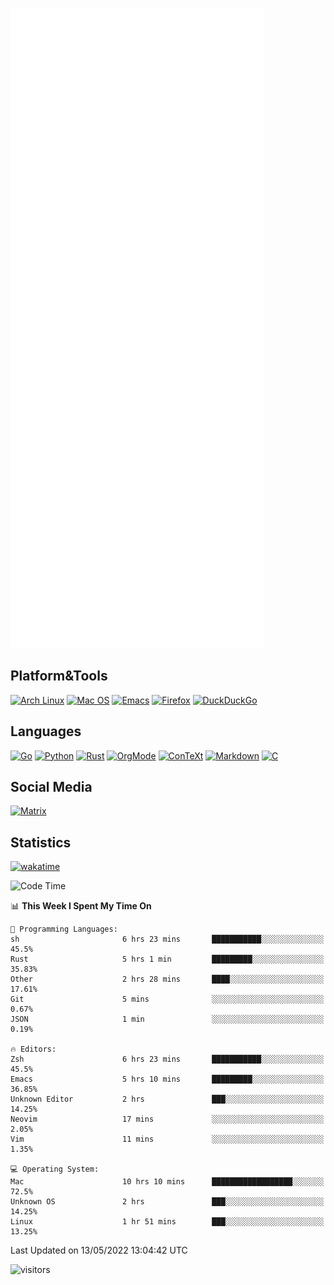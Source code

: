 ![Metrics](https://github.com/SteamedFish/SteamedFish/blob/master/github-metrics.svg)

## Platform&Tools

[![Arch Linux](https://img.shields.io/badge/ArchLinux-1793D1?logo=arch-linux&logoColor=fff&style=flat-square)](https://archlinux.org/)
[![Mac OS](https://img.shields.io/badge/MacOS-000000?style=flat-square&logo=macos&logoColor=F0F0F0)](https://www.apple.com/macos/)
[![Emacs](https://img.shields.io/badge/Emacs-%237F5AB6.svg?&style=flat-square&logo=gnu-emacs&logoColor=white)](https://www.gnu.org/software/emacs/)
[![Firefox](https://img.shields.io/badge/Firefox-FF7139?style=flat-square&logo=Firefox-Browser&logoColor=white)](https://firefox.com/)
[![DuckDuckGo](https://img.shields.io/badge/DuckDuckGo-DE5833?style=flat-square&logo=DuckDuckGo&logoColor=white)](https://duckduckgo.com/)

## Languages

[![Go](https://img.shields.io/badge/Golang-%2300ADD8.svg?style=flat-square&logo=go&logoColor=white)](https://golang.org/)
[![Python](https://img.shields.io/badge/Python-3670A0?style=flat-square&logo=python&logoColor=ffdd54)](https://www.python.org/)
[![Rust](https://img.shields.io/badge/Rust-%23000000.svg?style=flat-square&logo=rust&logoColor=white)](https://www.rust-lang.org/)
[![OrgMode](https://img.shields.io/badge/OrgMode-%23000000.svg?style=flat-square&logo=org&logoColor=white)](https://orgmode.org/)
[![ConTeXt](https://img.shields.io/badge/ConTeXt-%23008080.svg?style=flat-square&logo=latex&logoColor=white)](https://contextgarden.net/)
[![Markdown](https://img.shields.io/badge/MarkDown-%23000000.svg?style=flat-square&logo=markdown&logoColor=white)](https://daringfireball.net/projects/markdown/)
[![C](https://img.shields.io/badge/C-%2300599C.svg?style=flat-square&logo=c&logoColor=white)](https://www.iso.org/standard/74528.html)

## Social Media

[![Matrix](https://img.shields.io/badge/SteamedFish-2CA5E0?style=social&logo=matrix&logoColor=black)](https://matrix.to/#/@i:steamedfish.org)

## Statistics
[![wakatime](https://wakatime.com/badge/user/168280d6-fcf2-4b4f-ad3a-dc4612f35b38.svg)](https://wakatime.com/@168280d6-fcf2-4b4f-ad3a-dc4612f35b38)

<!--START_SECTION:waka-->
![Code Time](http://img.shields.io/badge/Code%20Time-1%2C809%20hrs%2044%20mins-blue)

📊 **This Week I Spent My Time On** 

```text
💬 Programming Languages: 
sh                       6 hrs 23 mins       ███████████░░░░░░░░░░░░░░   45.5% 
Rust                     5 hrs 1 min         █████████░░░░░░░░░░░░░░░░   35.83% 
Other                    2 hrs 28 mins       ████░░░░░░░░░░░░░░░░░░░░░   17.61% 
Git                      5 mins              ░░░░░░░░░░░░░░░░░░░░░░░░░   0.67% 
JSON                     1 min               ░░░░░░░░░░░░░░░░░░░░░░░░░   0.19%

🔥 Editors: 
Zsh                      6 hrs 23 mins       ███████████░░░░░░░░░░░░░░   45.5% 
Emacs                    5 hrs 10 mins       █████████░░░░░░░░░░░░░░░░   36.85% 
Unknown Editor           2 hrs               ███░░░░░░░░░░░░░░░░░░░░░░   14.25% 
Neovim                   17 mins             ░░░░░░░░░░░░░░░░░░░░░░░░░   2.05% 
Vim                      11 mins             ░░░░░░░░░░░░░░░░░░░░░░░░░   1.35%

💻 Operating System: 
Mac                      10 hrs 10 mins      ██████████████████░░░░░░░   72.5% 
Unknown OS               2 hrs               ███░░░░░░░░░░░░░░░░░░░░░░   14.25% 
Linux                    1 hr 51 mins        ███░░░░░░░░░░░░░░░░░░░░░░   13.25%

```


 Last Updated on 13/05/2022 13:04:42 UTC
<!--END_SECTION:waka-->

![visitors](https://visitor-badge.laobi.icu/badge?page_id=SteamedFish.SteamedFish)
